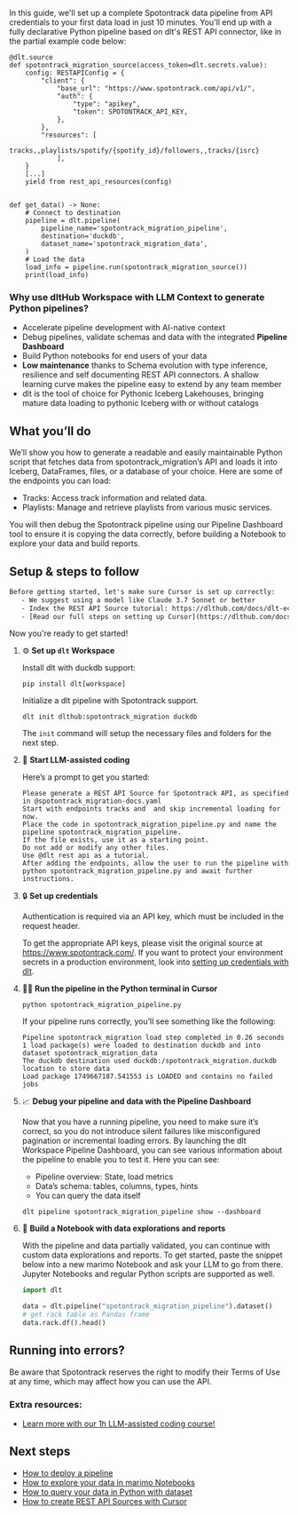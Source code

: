 In this guide, we'll set up a complete Spotontrack data pipeline from API credentials to your first data load in just 10 minutes. You'll end up with a fully declarative Python pipeline based on dlt's REST API connector, like in the partial example code below:

```python-outcome
@dlt.source
def spotontrack_migration_source(access_token=dlt.secrets.value):
    config: RESTAPIConfig = {
        "client": {
            "base_url": "https://www.spotontrack.com/api/v1/",
            "auth": {
                "type": "apikey",
                "token": SPOTONTRACK_API_KEY,
            },
        },
        "resources": [
            tracks,,playlists/spotify/{spotify_id}/followers,,tracks/{isrc}
            ],
    }
    [...]
    yield from rest_api_resources(config)


def get_data() -> None:
    # Connect to destination
    pipeline = dlt.pipeline(
        pipeline_name='spotontrack_migration_pipeline',
        destination='duckdb',
        dataset_name='spotontrack_migration_data', 
    )
    # Load the data
    load_info = pipeline.run(spotontrack_migration_source())
    print(load_info) 
```

### Why use dltHub Workspace with LLM Context to generate Python pipelines?

- Accelerate pipeline development with AI-native context
- Debug pipelines, validate schemas and data with the integrated **Pipeline Dashboard**
- Build Python notebooks for end users of your data
- **Low maintenance** thanks to Schema evolution with type inference, resilience and self documenting REST API connectors. A shallow learning curve makes the pipeline easy to extend by any team member
- dlt is the tool of choice for Pythonic Iceberg Lakehouses, bringing mature data loading to pythonic Iceberg with or without catalogs

## What you’ll do

We’ll show you how to generate a readable and easily maintainable Python script that fetches data from spotontrack_migration’s API and loads it into Iceberg, DataFrames, files, or a database of your choice. Here are some of the endpoints you can load:

- Tracks: Access track information and related data.
- Playlists: Manage and retrieve playlists from various music services.

You will then debug the Spotontrack pipeline using our Pipeline Dashboard tool to ensure it is copying the data correctly, before building a Notebook to explore your data and build reports.

## Setup & steps to follow

```default
Before getting started, let's make sure Cursor is set up correctly:
   - We suggest using a model like Claude 3.7 Sonnet or better
   - Index the REST API Source tutorial: https://dlthub.com/docs/dlt-ecosystem/verified-sources/rest_api/ and add it to context as **@dlt rest api**
   - [Read our full steps on setting up Cursor](https://dlthub.com/docs/dlt-ecosystem/llm-tooling/cursor-restapi#23-configuring-cursor-with-documentation)
```

Now you're ready to get started!

1. ⚙️ **Set up `dlt` Workspace**
    
    Install dlt with duckdb support:
    ```shell
    pip install dlt[workspace]
    ```

    Initialize a dlt pipeline with Spotontrack support.
    ```shell
    dlt init dlthub:spotontrack_migration duckdb
    ```

    The `init` command will setup the necessary files and folders for the next step.
    
2. 🤠 **Start LLM-assisted coding**
    
    Here’s a prompt to get you started:
    
    ```prompt
    Please generate a REST API Source for Spotontrack API, as specified in @spotontrack_migration-docs.yaml 
    Start with endpoints tracks and  and skip incremental loading for now. 
    Place the code in spotontrack_migration_pipeline.py and name the pipeline spotontrack_migration_pipeline. 
    If the file exists, use it as a starting point. 
    Do not add or modify any other files. 
    Use @dlt rest api as a tutorial. 
    After adding the endpoints, allow the user to run the pipeline with python spotontrack_migration_pipeline.py and await further instructions.
    ```

    
3. 🔒 **Set up credentials** 
    
    Authentication is required via an API key, which must be included in the request header.
    
    To get the appropriate API keys, please visit the original source at https://www.spotontrack.com/.
    If you want to protect your environment secrets in a production environment, look into [setting up credentials with dlt](https://dlthub.com/docs/walkthroughs/add_credentials).
    
4. 🏃‍♀️ **Run the pipeline in the Python terminal in Cursor**
    
    ```shell
    python spotontrack_migration_pipeline.py
    ```
    
    If your pipeline runs correctly, you’ll see something like the following:
    
    ```shell
    Pipeline spotontrack_migration load step completed in 0.26 seconds
    1 load package(s) were loaded to destination duckdb and into dataset spotontrack_migration_data
    The duckdb destination used duckdb:/spotontrack_migration.duckdb location to store data
    Load package 1749667187.541553 is LOADED and contains no failed jobs
    ```
    
5. 📈 **Debug your pipeline and data with the Pipeline Dashboard**

    Now that you have a running pipeline, you need to make sure it’s correct, so you do not introduce silent failures like misconfigured pagination or incremental loading errors. By launching the dlt Workspace Pipeline Dashboard, you can see various information about the pipeline to enable you to test it. Here you can see:
    - Pipeline overview: State, load metrics
    - Data’s schema: tables, columns, types, hints
    - You can query the data itself
    
    ```shell
    dlt pipeline spotontrack_migration_pipeline show --dashboard
    ```
    
6. 🐍 **Build a Notebook with data explorations and reports**

    With the pipeline and data partially validated, you can continue with custom data explorations and reports. To get started, paste the snippet below into a new marimo Notebook and ask your LLM to go from there. Jupyter Notebooks and regular Python scripts are supported as well.

    
    ```python
    import dlt

   data = dlt.pipeline("spotontrack_migration_pipeline").dataset()
   # get rack table as Pandas frame
   data.rack.df().head()
    ```

## Running into errors?

Be aware that Spotontrack reserves the right to modify their Terms of Use at any time, which may affect how you can use the API.

### Extra resources:

- [Learn more with our 1h LLM-assisted coding course!](https://www.youtube.com/watch?v=GGid70rnJuM)

## Next steps

- [How to deploy a pipeline](https://dlthub.com/docs/walkthroughs/deploy-a-pipeline)
- [How to explore your data in marimo Notebooks](https://dlthub.com/docs/general-usage/dataset-access/marimo)
- [How to query your data in Python with dataset](https://dlthub.com/docs/general-usage/dataset-access/dataset)
- [How to create REST API Sources with Cursor](https://dlthub.com/docs/dlt-ecosystem/llm-tooling/cursor-restapi)